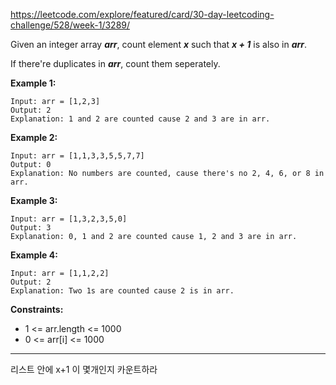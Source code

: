 https://leetcode.com/explore/featured/card/30-day-leetcoding-challenge/528/week-1/3289/

Given an integer array ***arr***, count element ***x*** such that ***x + 1*** is also in ***arr***.

If there're duplicates in ***arr***, count them seperately.

 

**Example 1:**
~~~
Input: arr = [1,2,3]
Output: 2
Explanation: 1 and 2 are counted cause 2 and 3 are in arr.
~~~
**Example 2:**
~~~
Input: arr = [1,1,3,3,5,5,7,7]
Output: 0
Explanation: No numbers are counted, cause there's no 2, 4, 6, or 8 in arr.
~~~
**Example 3:**
~~~
Input: arr = [1,3,2,3,5,0]
Output: 3
Explanation: 0, 1 and 2 are counted cause 1, 2 and 3 are in arr.
~~~
**Example 4:**
~~~
Input: arr = [1,1,2,2]
Output: 2
Explanation: Two 1s are counted cause 2 is in arr.
~~~

**Constraints:**

* 1 <= arr.length <= 1000
* 0 <= arr[i] <= 1000


---------

리스트 안에 x+1 이 몇개인지 카운트하라  